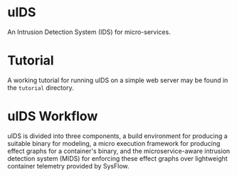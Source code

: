 uIDS
====

An Intrusion Detection System (IDS) for micro-services.

Tutorial
========

A working tutorial for running uIDS on a simple web server may be found in the
`tutorial` directory.

uIDS Workflow 
=============

uIDS is divided into three components, a build environment for producing a
suitable binary for modeling, a micro execution framework for producing effect
graphs for a container's binary, and the microservice-aware intrusion detection
system (MIDS) for enforcing these effect graphs over lightweight container
telemetry provided by SysFlow.

